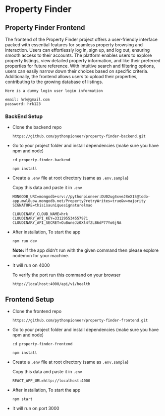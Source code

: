 # Property Finder

## Property Finder Frontend

The frontend of the Property Finder project offers a user-friendly interface packed with essential features for seamless property browsing and interaction. Users can effortlessly log in, sign up, and log out, ensuring smooth access to their accounts. The platform enables users to explore property listings, view detailed property information, and like their preferred properties for future reference. With intuitive search and filtering options, users can easily narrow down their choices based on specific criteria. Additionally, the frontend allows users to upload their properties, contributing to the growing database of listings. 

```
Here is a dummy login user login information

email: hrk@gmail.com
password: hrk123
```

### BackEnd Setup

- Clone the backend repo

      https://github.com/pythonpioneer/property-finder-backend.git

- Go to your project folder and install dependencies (make sure you have npm and node)

  ```
  cd property-finder-backend
  ```
  ```
  npm install
  ```
- Create a `.env` file at root directory (same as `.env.sample`)

   Copy this data and paste it in `.env`
  
  ```
  MONGODB_URI=mongodb+srv://pythonpioneer:DU02ug4xveJ8eX1S@todo-app.mwl8uow.mongodb.net/Property?retryWrites=true&w=majority
  SIGNATURE=thisisauniquesignaturelmao

  CLOUDINARY_CLOUD_NAME=hrk
  CLOUDINARY_API_KEY=331295534557971
  CLOUDINARY_API_SECRET=OuBuneJz0Xl4fZL86dP77Yo6jNA
  ```

- After installation, To start the app

      npm run dev
  **Note:** If the app didn't run with the given command then please explore nodemon for your machine.
  
- It will run on 4000

  To verify the port run this command on your browser
  
      http://localhost:4000/api/v1/health

## Frontend Setup

- Clone the frontend repo

      https://github.com/pythonpioneer/property-finder-frontend.git

- Go to your project folder and install dependencies (make sure you have npm and node)

  ```
  cd property-finder-frontend
  ```
  ```
  npm install
  ```
  
- Create a `.env` file at root directory (same as `.env.sample`)

   Copy this data and paste it in `.env`
  
  ```
  REACT_APP_URL=http://localhost:4000
  ```

- After installation, To start the app

      npm start

- It will run on port 3000
  
  
